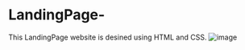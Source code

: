 # LandingPage-
This LandingPage website is desined using HTML and CSS.
![image](https://github.com/Suryabarla/LandingPage/assets/126372068/01fd6b57-571d-463a-9026-52d6e8bd23e6)
